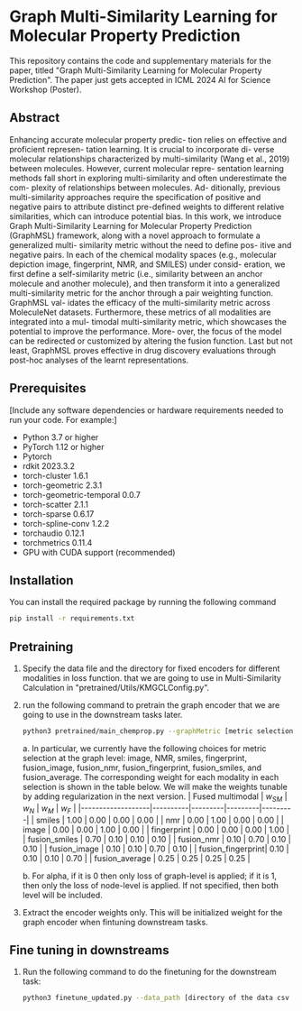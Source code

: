 # Graph Multi-Similarity Learning for Molecular Property Prediction

This repository contains the code and supplementary materials for the paper, titled "Graph Multi-Similarity Learning for Molecular Property Prediction". The paper just gets accepted in ICML 2024 AI for Science Workshop (Poster).

## Abstract

Enhancing accurate molecular property predic-
tion relies on effective and proficient represen-
tation learning. It is crucial to incorporate di-
verse molecular relationships characterized by
multi-similarity (Wang et al., 2019) between
molecules. However, current molecular repre-
sentation learning methods fall short in exploring
multi-similarity and often underestimate the com-
plexity of relationships between molecules. Ad-
ditionally, previous multi-similarity approaches
require the specification of positive and negative
pairs to attribute distinct pre-defined weights to
different relative similarities, which can introduce
potential bias. In this work, we introduce Graph
Multi-Similarity Learning for Molecular Property
Prediction (GraphMSL) framework, along with a
novel approach to formulate a generalized multi-
similarity metric without the need to define pos-
itive and negative pairs. In each of the chemical
modality spaces (e.g., molecular depiction image,
fingerprint, NMR, and SMILES) under consid-
eration, we first define a self-similarity metric
(i.e., similarity between an anchor molecule and
another molecule), and then transform it into a
generalized multi-similarity metric for the anchor
through a pair weighting function. GraphMSL val-
idates the efficacy of the multi-similarity metric
across MoleculeNet datasets. Furthermore, these
metrics of all modalities are integrated into a mul-
timodal multi-similarity metric, which showcases
the potential to improve the performance. More-
over, the focus of the model can be redirected or
customized by altering the fusion function. Last
but not least, GraphMSL proves effective in drug
discovery evaluations through post-hoc analyses
of the learnt representations.

## Prerequisites

[Include any software dependencies or hardware requirements needed to run your code. For example:]

- Python 3.7 or higher
- PyTorch 1.12 or higher
- Pytorch
- rdkit 2023.3.2
- torch-cluster 1.6.1
- torch-geometric  2.3.1
- torch-geometric-temporal  0.0.7
- torch-scatter  2.1.1
- torch-sparse  0.6.17
- torch-spline-conv  1.2.2
- torchaudio  0.12.1
- torchmetrics  0.11.4
- GPU with CUDA support (recommended)

## Installation
You can install the required package by running the following command
```bash
pip install -r requirements.txt
```

## Pretraining
1. Specify the data file and the directory for fixed encoders for different modalities in loss function. that we are going to use in Multi-Similarity Calculation in "pretrained/Utils/KMGCLConfig.py".
2. run the following command to pretrain the graph encoder that we are going to use in the downstream tasks later.
   ```bash
   python3 pretrained/main_chemprop.py --graphMetric [metric selection] --alpha []
   ```
    a. In particular, we currently have the following choices for metric selection at the graph level: image, NMR, smiles, fingerprint, fusion_image, fusion_nmr, fusion_fingerprint, fusion_smiles, and fusion_average. The corresponding weight for each modality in each selection is shown in the table below. We will make the weights tunable by adding regularization in the next version.
    | Fused multimodal | $w_{SM}$ | $w_{N}$ | $w_{M}$ | $w_{F}$ |
    |-------------------|----------|---------|---------|---------|
    | smiles            | 1.00     | 0.00    | 0.00    | 0.00    |
    | nmr               | 0.00     | 1.00    | 0.00    | 0.00    |
    | image             | 0.00     | 0.00    | 1.00    | 0.00    |
    | fingerprint       | 0.00     | 0.00    | 0.00    | 1.00    |
    | fusion_smiles     | 0.70     | 0.10    | 0.10    | 0.10    |
    | fusion_nmr        | 0.10     | 0.70    | 0.10    | 0.10    |
    | fusion_image      | 0.10     | 0.10    | 0.70    | 0.10    |
    | fusion_fingerprint| 0.10     | 0.10    | 0.10    | 0.70    |
    | fusion_average    | 0.25     | 0.25    | 0.25    | 0.25    |
  
   b. For alpha, if it is 0 then only loss of graph-level is applied; if it is 1, then only the loss of node-level is applied. If not specified, then both level will be included.

3. Extract the encoder weights only. This will be initialized weight for the graph encoder when fintuning downstream tasks. 


## Fine tuning in downstreams 
1. Run the following command to do the finetuning for the downstream task:
   ```bash
   python3 finetune_updated.py --data_path [directory of the data csv file] --dataset_type [classification/regression] --save_dir [directory to save the results] --epochs [number of epochs to train] --batch_size [number of samples in each batech] --split_type [how to split the data. scaffold_balanced or random] --num_folds [number of folds for cross validation] --encoder_path [directory for the pretrained encoder]
   ```
